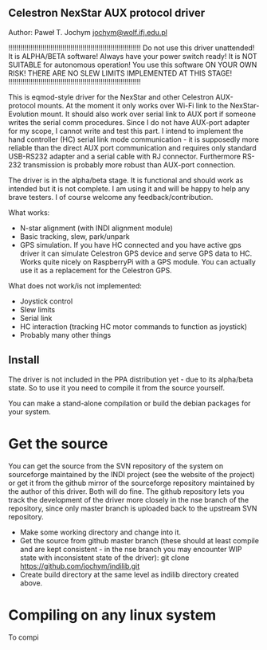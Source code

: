 Celestron NexStar AUX protocol driver
-------------------------------------

Author: Paweł T. Jochym <jochym@wolf.ifj.edu.pl>

!!!!!!!!!!!!!!!!!!!!!!!!!!!!!!!!!!!!!!!!!!!!!!!!!!!!!!!!!!!!!!!!!!
Do not use this driver unattended! It is ALPHA/BETA software!
Always have your power switch ready!
It is NOT SUITABLE for autonomous operation!
You use this software ON YOUR OWN RISK!
THERE ARE NO SLEW LIMITS IMPLEMENTED AT THIS STAGE!
!!!!!!!!!!!!!!!!!!!!!!!!!!!!!!!!!!!!!!!!!!!!!!!!!!!!!!!!!!!!!!!!!!

This is eqmod-style driver for the NexStar and other Celestron AUX-protocol 
mounts. At the moment it only works over Wi-Fi link to the NexStar-Evolution 
mount. It should also work over serial link to AUX port if someone writes the
serial comm procedures. Since I do not have AUX-port adapter for my scope, 
I cannot write and test this part. I intend to implement the hand controller (HC)
serial link mode communication - it is supposedly more reliable than the direct 
AUX port communication and requires only standard USB-RS232 adapter and a 
serial cable with RJ connector. Furthermore RS-232 transmission is probably 
more robust than AUX-port connection.

The driver is in the alpha/beta stage.
It is functional and should work as intended but it is not complete.
I am using it and will be happy to help any brave testers.
I of course welcome any feedback/contribution.

What works:
- N-star alignment (with INDI alignment module)
- Basic tracking, slew, park/unpark
- GPS simulation. If you have HC connected and you have active gps driver 
  it can simulate Celestron GPS device and serve GPS data to HC. Works quite 
  nicely on RaspberryPi with a GPS module. You can actually use it as 
  a replacement for the Celestron GPS.

What does not work/is not implemented:
- Joystick control
- Slew limits
- Serial link
- HC interaction (tracking HC motor commands to function as joystick)
- Probably many other things

Install
-------

The driver is not included in the PPA distribution yet - due to its alpha/beta 
state. So to use it you need to compile it from the source yourself.

You can make a stand-alone compilation or build the debian packages for your 
system. 

Get the source
==============

You can get the source from the SVN repository of the system on sourceforge
maintained by the INDI project (see the website of the project) or get it
from the github mirror of the sourceforge repository maintained by the author 
of this driver. Both will do fine. The github repository lets you track the 
development of the driver more closely in the nse branch of the repository, 
since only master branch is uploaded back to the upstream SVN repository.

- Make some working directory and change into it.
- Get the source from github master branch (these should at least compile and 
  are kept consistent - in the nse branch you may encounter WIP state with 
  inconsistent state of the driver):
    git clone https://github.com/jochym/indilib.git
- Create build directory at the same level as indilib directory created above.

Compiling on any linux system
=============================

To compi


